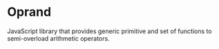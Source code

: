 # Oprand

JavaScript library that provides generic primitive and set of functions to semi-overload arithmetic operators.
